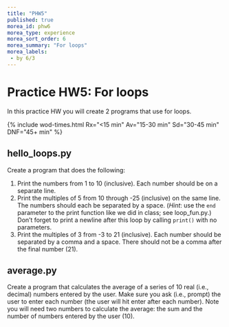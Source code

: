 ```yaml
---
title: "PHW5"
published: true
morea_id: phw6
morea_type: experience
morea_sort_order: 6
morea_summary: "For loops"
morea_labels:
 - by 6/3
---
```

# Practice HW5: For loops

In this practice HW you will create 2 programs that use for loops.

{% include wod-times.html Rx="<15 min" Av="15-30 min" Sd="30-45 min" DNF="45+ min" %}

## hello_loops.py

Create a program that does the following:

1. Print the numbers from 1 to 10 (inclusive). Each number should be on a separate line.
1. Print the multiples of 5 from 10 through -25 (inclusive) on the same line. The numbers should each be separated by a space. (*Hint*: use the `end` parameter to the print function like we did in class; see loop_fun.py.) Don’t forget to print a newline after this loop by calling `print()` with no parameters.
1. Print the multiples of 3 from -3 to 21 (inclusive). Each number should be separated by a comma and a space. There should not be a comma after the final number (21). 

## average.py

Create a program that calculates the average of a series of 10 real (i.e., decimal) numbers entered by the user. Make sure you ask (i.e., prompt) the user to enter each number (the user will hit enter after each number). Note you will need two numbers to calculate the average: the sum and the number of numbers entered by the user (10).



<!--## Demonstration


Once you've finished doing the HW a single time, you can watch me do it:

{% include youtube.html id="lexkpbllvT0" %}

{% include wod-warning.html %}-->
